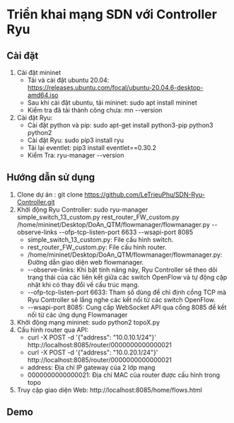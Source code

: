 # Triển khai mạng SDN với Controller Ryu
## Cài đặt
1. Cài đặt mininet
   - Tải và cài đặt ubuntu 20.04: https://releases.ubuntu.com/focal/ubuntu-20.04.6-desktop-amd64.iso
   - Sau khi cài đặt ubuntu, tải mininet: sudo apt install mininet
   - Kiểm tra đã tải thành công chưa: mn --version
2. Cài đặt Ryu:
   - Cài đặt python và pip: sudo apt-get install python3-pip python3 python2
   - Cài đặt Ryu: sudo pip3 install ryu
   - Tải lại eventlet: pip3 install eventlet==0.30.2
   - Kiểm Tra: ryu-manager --version
  
## Hướng dẫn sử dụng
1. Clone dự án : git clone https://github.com/LeTrieuPhu/SDN-Ryu-Controller.git
2. Khởi động Ryu Controller: sudo ryu-manager simple_switch_13_custom.py rest_router_FW_custom.py /home/mininet/Desktop/DoAn_QTM/flowmanager/flowmanager.py --observe-links --ofp-tcp-listen-port 6633 --wsapi-port 8085
    -  simple_switch_13_custom.py: File cấu hình switch.
    -  rest_router_FW_custom.py: File cấu hình router.
    -  /home/mininet/Desktop/DoAn_QTM/flowmanager/flowmanager.py: Đường dẫn giao diện web flowmanager.
    -  --observe-links: Khi bật tính năng này, Ryu Controller sẽ theo dõi trạng thái của các liên kết giữa các switch OpenFlow và tự động cập nhật khi có thay đổi về cấu trúc mạng.
    -  --ofp-tcp-listen-port 6633: Tham số dùng để chỉ định cổng TCP mà Ryu Controller sẽ lắng nghe các kết nối từ các switch OpenFlow.
    -  --wsapi-port 8085: Cung cấp WebSocket API qua cổng 8085 để kết nối từ các ứng dụng Flowmanager
3. Khởi động mạng mininet: sudo python2 topoX.py
4. Cấu hình router qua API:
    - curl -X POST -d '{"address": "10.0.10.1/24"}' http://localhost:8085/router/0000000000000021
    - curl -X POST -d '{"address": "10.0.20.1/24"}' http://localhost:8085/router/0000000000000021
    - address: Địa chỉ IP gateway của 2 lớp mạng 
    - 0000000000000021: Địa chỉ MAC của router được cấu hình trong topo
5. Truy cập giao diện Web: http://localhost:8085/home/flows.html

## Demo
